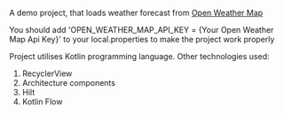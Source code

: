 A demo project, that loads weather forecast from [Open Weather Map](https://www.openweathermap.com/current)

You should add 'OPEN_WEATHER_MAP_API_KEY = {Your Open Weather Map Api Key}' to your local.properties to make the project work properly

Project utilises Kotlin programming language.
Other technologies used:
1. RecyclerView
2. Architecture components
3. Hilt
4. Kotlin Flow
